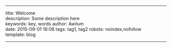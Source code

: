 ---
title: Welcome  
description: Some description here   
keywords: key, words
author: Awilum  
date: 2015-09-01 16:08 
tags: tag1, tag2
robots: noindex,nofollow  
template: blog

----